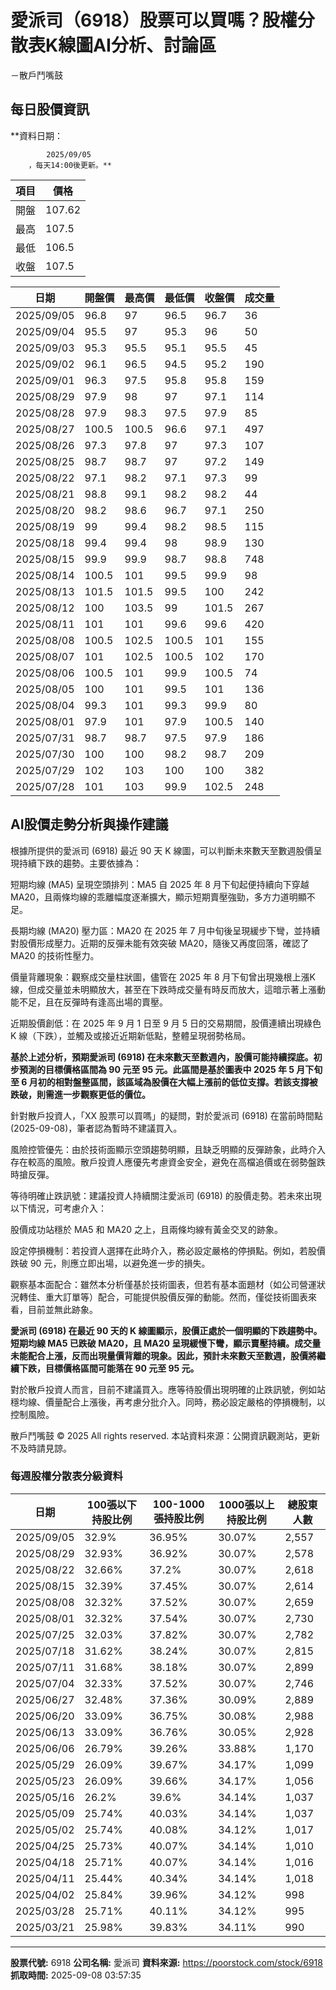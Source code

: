 # 愛派司（6918）股票可以買嗎？股權分散表K線圖AI分析、討論區
－散戶鬥嘴鼓

## 每日股價資訊

**資料日期：
        
            2025/09/05
        ，每天14:00後更新。**

| 項目 | 價格 |
|------|------|
| 開盤 | 107.62 |
| 最高 | 107.5 |
| 最低 | 106.5 |
| 收盤 | 107.5 |

| 日期 | 開盤價 | 最高價 | 最低價 | 收盤價 | 成交量 |
|------|--------|--------|--------|--------|--------|
| 2025/09/05 | 96.8 | 97 | 96.5 | 96.7 | 36 |
| 2025/09/04 | 95.5 | 97 | 95.3 | 96 | 50 |
| 2025/09/03 | 95.3 | 95.5 | 95.1 | 95.5 | 45 |
| 2025/09/02 | 96.1 | 96.5 | 94.5 | 95.2 | 190 |
| 2025/09/01 | 96.3 | 97.5 | 95.8 | 95.8 | 159 |
| 2025/08/29 | 97.9 | 98 | 97 | 97.1 | 114 |
| 2025/08/28 | 97.9 | 98.3 | 97.5 | 97.9 | 85 |
| 2025/08/27 | 100.5 | 100.5 | 96.6 | 97.1 | 497 |
| 2025/08/26 | 97.3 | 97.8 | 97 | 97.3 | 107 |
| 2025/08/25 | 98.7 | 98.7 | 97 | 97.2 | 149 |
| 2025/08/22 | 97.1 | 98.2 | 97.1 | 97.3 | 99 |
| 2025/08/21 | 98.8 | 99.1 | 98.2 | 98.2 | 44 |
| 2025/08/20 | 98.2 | 98.6 | 96.7 | 97.1 | 250 |
| 2025/08/19 | 99 | 99.4 | 98.2 | 98.5 | 115 |
| 2025/08/18 | 99.4 | 99.4 | 98 | 98.9 | 130 |
| 2025/08/15 | 99.9 | 99.9 | 98.7 | 98.8 | 748 |
| 2025/08/14 | 100.5 | 101 | 99.5 | 99.9 | 98 |
| 2025/08/13 | 101.5 | 101.5 | 99.5 | 100 | 242 |
| 2025/08/12 | 100 | 103.5 | 99 | 101.5 | 267 |
| 2025/08/11 | 101 | 101 | 99.6 | 99.6 | 420 |
| 2025/08/08 | 100.5 | 102.5 | 100.5 | 101 | 155 |
| 2025/08/07 | 101 | 102.5 | 100.5 | 102 | 170 |
| 2025/08/06 | 100.5 | 101 | 99.9 | 100.5 | 74 |
| 2025/08/05 | 100 | 101 | 99.5 | 101 | 136 |
| 2025/08/04 | 99.3 | 101 | 99.3 | 99.9 | 80 |
| 2025/08/01 | 97.9 | 101 | 97.9 | 100.5 | 140 |
| 2025/07/31 | 98.7 | 98.7 | 97.5 | 97.9 | 186 |
| 2025/07/30 | 100 | 100 | 98.2 | 98.7 | 209 |
| 2025/07/29 | 102 | 103 | 100 | 100 | 382 |
| 2025/07/28 | 101 | 103 | 99.9 | 102.5 | 248 |

## AI股價走勢分析與操作建議

根據所提供的愛派司 (6918) 最近 90 天 K 線圖，可以判斷未來數天至數週股價呈現持續下跌的趨勢。主要依據為：

短期均線 (MA5) 呈現空頭排列：MA5 自 2025 年 8 月下旬起便持續向下穿越 MA20，且兩條均線的乖離幅度逐漸擴大，顯示短期賣壓強勁，多方力道明顯不足。

長期均線 (MA20) 壓力區：MA20 在 2025 年 7 月中旬後呈現緩步下彎，並持續對股價形成壓力。近期的反彈未能有效突破 MA20，隨後又再度回落，確認了 MA20 的技術性壓力。

價量背離現象：觀察成交量柱狀圖，儘管在 2025 年 8 月下旬曾出現幾根上漲K線，但成交量並未明顯放大，甚至在下跌時成交量有時反而放大，這暗示著上漲動能不足，且在反彈時有逢高出場的賣壓。

近期股價創低：在 2025 年 9 月 1 日至 9 月 5 日的交易期間，股價連續出現綠色 K 線（下跌），並觸及或接近近期新低點，整體呈現弱勢格局。

**基於上述分析，預期愛派司 (6918) 在未來數天至數週內，股價可能持續探底。初步預測的目標價格區間為 90 元至 95 元。此區間是基於圖表中 2025 年 5 月下旬至 6 月初的相對盤整區間，該區域為股價在大幅上漲前的低位支撐。若該支撐被跌破，則需進一步觀察更低的價位。**

針對散戶投資人，「XX 股票可以買嗎」的疑問，對於愛派司 (6918) 在當前時間點 (2025-09-08)，筆者認為暫時不建議買入。

風險控管優先：由於技術面顯示空頭趨勢明顯，且缺乏明顯的反彈跡象，此時介入存在較高的風險。散戶投資人應優先考慮資金安全，避免在高檔追價或在弱勢盤跌時搶反彈。

等待明確止跌訊號：建議投資人持續關注愛派司 (6918) 的股價走勢。若未來出現以下情況，可考慮介入：

股價成功站穩於 MA5 和 MA20 之上，且兩條均線有黃金交叉的跡象。

設定停損機制：若投資人選擇在此時介入，務必設定嚴格的停損點。例如，若股價跌破 90 元，則應立即出場，以避免進一步的損失。

觀察基本面配合：雖然本分析僅基於技術圖表，但若有基本面題材（如公司營運狀況轉佳、重大訂單等）配合，可能提供股價反彈的動能。然而，僅從技術圖表來看，目前並無此跡象。

**愛派司 (6918) 在最近 90 天的 K 線圖顯示，股價正處於一個明顯的下跌趨勢中。短期均線 MA5 已跌破 MA20，且 MA20 呈現緩慢下彎，顯示賣壓持續。成交量未能配合上漲，反而出現量價背離的現象。因此，預計未來數天至數週，股價將繼續下跌，目標價格區間可能落在 90 元至 95 元。**

對於散戶投資人而言，目前不建議買入。應等待股價出現明確的止跌訊號，例如站穩均線、價量配合上漲後，再考慮分批介入。同時，務必設定嚴格的停損機制，以控制風險。

散戶鬥嘴鼓 © 2025 All rights reserved. 本站資料來源：公開資訊觀測站，更新不及時請見諒。

### 每週股權分散表分級資料

| 日期 | 100張以下持股比例 | 100-1000張持股比例 | 1000張以上持股比例 | 總股東人數 |
|------|-------------------|--------------------|--------------------|----------|
| 2025/09/05 | 32.9% | 36.95% | 30.07% | 2,557 |
| 2025/08/29 | 32.93% | 36.92% | 30.07% | 2,578 |
| 2025/08/22 | 32.66% | 37.2% | 30.07% | 2,618 |
| 2025/08/15 | 32.39% | 37.45% | 30.07% | 2,614 |
| 2025/08/08 | 32.32% | 37.52% | 30.07% | 2,659 |
| 2025/08/01 | 32.32% | 37.54% | 30.07% | 2,730 |
| 2025/07/25 | 32.03% | 37.82% | 30.07% | 2,782 |
| 2025/07/18 | 31.62% | 38.24% | 30.07% | 2,815 |
| 2025/07/11 | 31.68% | 38.18% | 30.07% | 2,899 |
| 2025/07/04 | 32.33% | 37.52% | 30.07% | 2,746 |
| 2025/06/27 | 32.48% | 37.36% | 30.09% | 2,889 |
| 2025/06/20 | 33.09% | 36.75% | 30.08% | 2,988 |
| 2025/06/13 | 33.09% | 36.76% | 30.05% | 2,928 |
| 2025/06/06 | 26.79% | 39.26% | 33.88% | 1,170 |
| 2025/05/29 | 26.09% | 39.67% | 34.17% | 1,099 |
| 2025/05/23 | 26.09% | 39.66% | 34.17% | 1,056 |
| 2025/05/16 | 26.2% | 39.6% | 34.14% | 1,037 |
| 2025/05/09 | 25.74% | 40.03% | 34.14% | 1,037 |
| 2025/05/02 | 25.74% | 40.08% | 34.12% | 1,017 |
| 2025/04/25 | 25.73% | 40.07% | 34.14% | 1,010 |
| 2025/04/18 | 25.71% | 40.07% | 34.14% | 1,016 |
| 2025/04/11 | 25.44% | 40.34% | 34.14% | 1,018 |
| 2025/04/02 | 25.84% | 39.96% | 34.12% | 998 |
| 2025/03/28 | 25.71% | 40.11% | 34.12% | 995 |
| 2025/03/21 | 25.98% | 39.83% | 34.11% | 990 |

---

**股票代號:** 6918
**公司名稱:** 愛派司
**資料來源:** https://poorstock.com/stock/6918
**抓取時間:** 2025-09-08 03:57:35